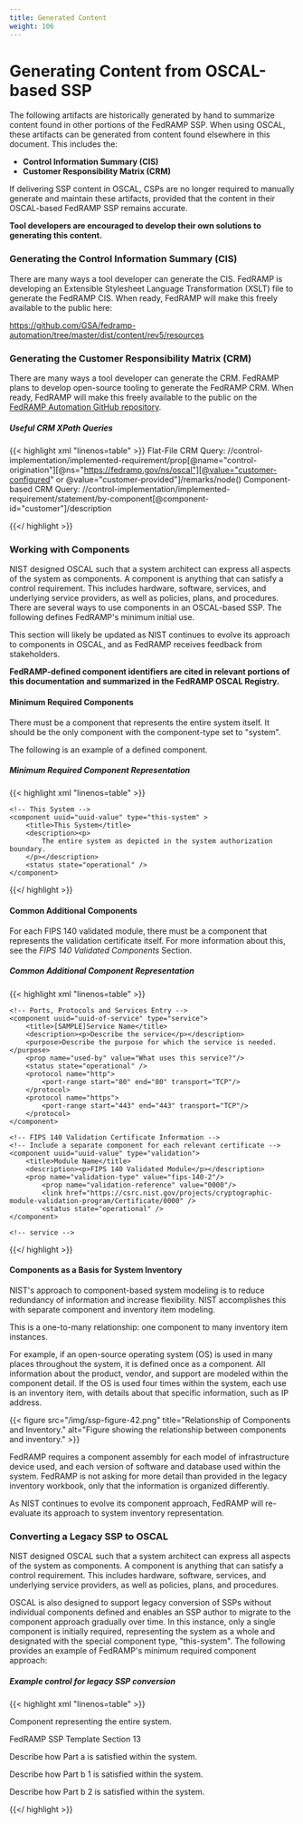 ```yaml
---
title: Generated Content
weight: 106
---
```

# Generating Content from OSCAL-based SSP

The following artifacts are historically generated by hand to summarize content found in other portions of the FedRAMP SSP. When using OSCAL, these artifacts can be generated from content found elsewhere in this document. This includes the:

-   **Control Information Summary (CIS)**
-   **Customer Responsibility Matrix (CRM)**

If delivering SSP content in OSCAL, CSPs are no longer required to manually generate and maintain these artifacts, provided that the content in their OSCAL-based FedRAMP SSP remains accurate.

**Tool developers are encouraged to develop their own solutions to generating this content.**

### Generating the Control Information Summary (CIS)

There are many ways a tool developer can generate the CIS. FedRAMP is developing an Extensible Stylesheet Language Transformation (XSLT) file to generate the FedRAMP CIS. When ready, FedRAMP will make this freely available to the public here:

<https://github.com/GSA/fedramp-automation/tree/master/dist/content/rev5/resources>

### Generating the Customer Responsibility Matrix (CRM)

There are many ways a tool developer can generate the CRM. FedRAMP plans to develop open-source tooling to generate the FedRAMP CRM. When ready, FedRAMP will make this freely available to the public on the [FedRAMP Automation GitHub repository](https://github.com/GSA/fedramp-automation).

##### Useful CRM XPath Queries 
{{< highlight xml "linenos=table" >}}
  Flat-File CRM Query:
    //control-implementation/implemented-requirement/prop[@name="control-origination"][@ns="https://fedramp.gov/ns/oscal"][@value="customer-configured" or @value="customer-provided"]/remarks/node()
  Component-based CRM Query:
    //control-implementation/implemented-requirement/statement/by-component[@component-id="customer"]/description

{{</ highlight >}}


### Working with Components

NIST designed OSCAL such that a system architect can express all aspects
of the system as components. A component is anything that can satisfy a control requirement. This includes hardware, software, services, and underlying service providers, as well as policies, plans, and procedures. There are several ways to use components in an OSCAL-based SSP. The following defines FedRAMP\'s minimum initial use.

This section will likely be updated as NIST continues to evolve its approach to components in OSCAL, and as FedRAMP receives feedback from stakeholders.

**FedRAMP-defined component identifiers are cited in relevant portions of this documentation and summarized in the FedRAMP OSCAL Registry.**

#### Minimum Required Components

There must be a component that represents the entire system itself. It should be the only component with the component-type set to "system".

The following is an example of a defined component.

##### Minimum Required Component Representation
{{< highlight xml "linenos=table" >}}
<!-- system-characteristics -->
<system-implementation>
    <!-- user -->
    
    <!-- This System -->
    <component uuid="uuid-value" type="this-system" >
        <title>This System</title>
        <description><p>
            The entire system as depicted in the system authorization boundary.
        </p></description>
        <status state="operational" />
    </component>
    
</system-implementation>

{{</ highlight >}}

#### Common Additional Components

For each FIPS 140 validated module, there must be a component that represents the validation certificate itself. For more information about this, see the *FIPS 140 Validated Components* Section.

##### Common Additional Component Representation
{{< highlight xml "linenos=table" >}}
<!-- system-characteristics -->
<system-implementation>
    <!-- user -->
    <!-- System Component -->
    
    <!-- Ports, Protocols and Services Entry -->
    <component uuid="uuid-of-service" type="service">
        <title>[SAMPLE]Service Name</title>
        <description><p>Describe the service</p></description>
        <purpose>Describe the purpose for which the service is needed.</purpose>
        <prop name="used-by" value="What uses this service?"/>
        <status state="operational" />
        <protocol name="http">
            <port-range start="80" end="80" transport="TCP"/>
        </protocol>
        <protocol name="https">
            <port-range start="443" end="443" transport="TCP"/>
        </protocol>
    </component>
    
    <!-- FIPS 140 Validation Certificate Information -->
    <!-- Include a separate component for each relevant certificate -->
    <component uuid="uuid-value" type="validation">
        <title>Module Name</title>
        <description><p>FIPS 140 Validated Module</p></description>
        <prop name="validation-type" value="fips-140-2"/>
            <prop name="validation-reference" value="0000"/>
            <link href="https://csrc.nist.gov/projects/cryptographic-module-validation-program/Certificate/0000" />
            <status state="operational" />
    </component>
    
    <!-- service -->
</system-implementation>
<!-- control-implementation -->

{{</ highlight >}}

#### Components as a Basis for System Inventory

NIST\'s approach to component-based system modeling is to reduce redundancy of information and increase flexibility. NIST accomplishes this with separate component and inventory item modeling.

This is a one-to-many relationship: one component to many inventory item instances.

For example, if an open-source operating system (OS) is used in many places throughout the system, it is defined once as a component. All information about the product, vendor, and support are modeled within the component detail. If the OS is used four times within the system, each use is an inventory item, with details about that specific information, such as IP address.

{{< figure src="/img/ssp-figure-42.png" title="Relationship of Components and Inventory." alt="Figure showing the relationship between components and inventory." >}}

FedRAMP requires a component assembly for each model of infrastructure device used, and each version of software and database used within the system. FedRAMP is not asking for more detail than provided in the legacy inventory workbook, only that the information is organized differently.

As NIST continues to evolve its component approach, FedRAMP will re-evaluate its approach to system inventory representation.

### Converting a Legacy SSP to OSCAL

NIST designed OSCAL such that a system architect can express all aspects of the system as components. A component is anything that can satisfy a control
requirement. This includes hardware, software, services, and underlying service providers, as well as policies, plans, and procedures.

OSCAL is also designed to support legacy conversion of SSPs without individual components defined and enables an SSP author to migrate to the component approach gradually over time. In this instance, only a single component is initially required, representing the system as a whole and designated with the special component type, "this-system". The following provides an example of FedRAMP\'s minimum required component approach:

##### Example control for legacy SSP conversion
{{< highlight xml "linenos=table" >}}
<!-- system-characteristics -->
<system-implementation>
    <!-- Include a separate component for each relevant certificate -->
    <component uuid="uuid-value" type="this-system">
        <title>System Name</title>
        <description>
            <p>Component representing the entire system.</p>
        </description>
    </component>
</system-implementation>
<control-implementation>
    <description><p>FedRAMP SSP Template Section 13</p></description>
    <implemented-requirement control-id="ac-1" uuid="uuid-value">
        <statement statement-id="ac-1_stmt.a" uuid="uuid-value">
            <by-component component-uuid="Component-uuid-value" uuid="uuid-value">
                <description>
                    <p>Describe how Part a is satisfied within the system.</p>
                </description>
            </by-component>
        </statement>
        <statement statement-id="ac-1_stmt.b.1" uuid="uuid-value">
            <by-component component-uuid="Component-uuid-value" uuid="uuid-value">
                <description>
                    <p>Describe how Part b 1 is satisfied within the system.</p>
                </description>
            </by-component>
        </statement>
        <statement statement-id="ac-1_stmt.b.2" uuid="uuid-value">
            <by-component component-uuid="Component-uuid-value" uuid="uuid-value">
                <description>
                    <p>Describe how Part b 2 is satisfied within the system.</p>
                </description>
            </by-component>
        </statement>
    </implemented-requirement>
</control-implementation>

{{</ highlight >}}
